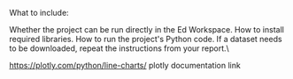 What to include:

Whether the project can be run directly in the Ed Workspace.
How to install required libraries.
How to run the project's Python code. If a dataset needs to be downloaded, repeat the instructions from your report.\

https://plotly.com/python/line-charts/
plotly documentation link
